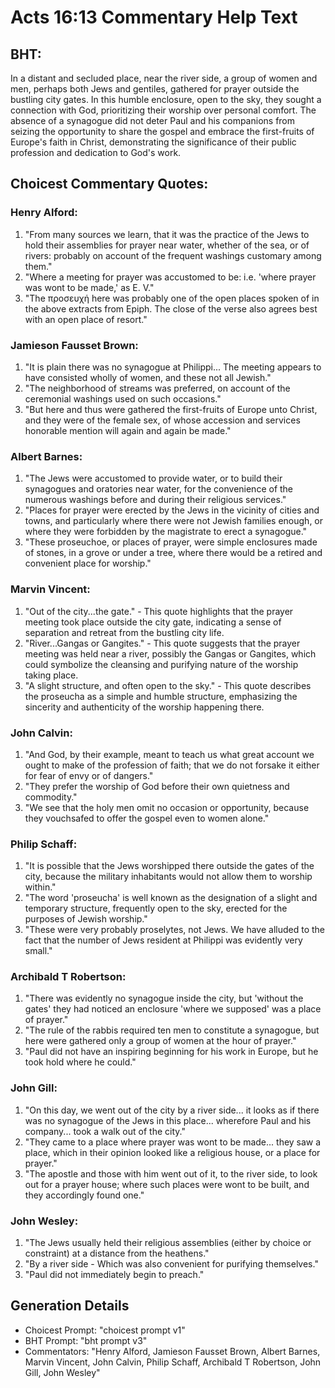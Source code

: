 # Acts 16:13 Commentary Help Text

## BHT:
In a distant and secluded place, near the river side, a group of women and men, perhaps both Jews and gentiles, gathered for prayer outside the bustling city gates. In this humble enclosure, open to the sky, they sought a connection with God, prioritizing their worship over personal comfort. The absence of a synagogue did not deter Paul and his companions from seizing the opportunity to share the gospel and embrace the first-fruits of Europe's faith in Christ, demonstrating the significance of their public profession and dedication to God's work.

## Choicest Commentary Quotes:
### Henry Alford:
1. "From many sources we learn, that it was the practice of the Jews to hold their assemblies for prayer near water, whether of the sea, or of rivers: probably on account of the frequent washings customary among them." 
2. "Where a meeting for prayer was accustomed to be: i.e. 'where prayer was wont to be made,' as E. V."
3. "The προσευχή here was probably one of the open places spoken of in the above extracts from Epiph. The close of the verse also agrees best with an open place of resort."

### Jamieson Fausset Brown:
1. "It is plain there was no synagogue at Philippi... The meeting appears to have consisted wholly of women, and these not all Jewish." 
2. "The neighborhood of streams was preferred, on account of the ceremonial washings used on such occasions." 
3. "But here and thus were gathered the first-fruits of Europe unto Christ, and they were of the female sex, of whose accession and services honorable mention will again and again be made."

### Albert Barnes:
1. "The Jews were accustomed to provide water, or to build their synagogues and oratories near water, for the convenience of the numerous washings before and during their religious services."
2. "Places for prayer were erected by the Jews in the vicinity of cities and towns, and particularly where there were not Jewish families enough, or where they were forbidden by the magistrate to erect a synagogue."
3. "These proseuchoe, or places of prayer, were simple enclosures made of stones, in a grove or under a tree, where there would be a retired and convenient place for worship."

### Marvin Vincent:
1. "Out of the city...the gate." - This quote highlights that the prayer meeting took place outside the city gate, indicating a sense of separation and retreat from the bustling city life.
2. "River...Gangas or Gangites." - This quote suggests that the prayer meeting was held near a river, possibly the Gangas or Gangites, which could symbolize the cleansing and purifying nature of the worship taking place.
3. "A slight structure, and often open to the sky." - This quote describes the proseucha as a simple and humble structure, emphasizing the sincerity and authenticity of the worship happening there.

### John Calvin:
1. "And God, by their example, meant to teach us what great account we ought to make of the profession of faith; that we do not forsake it either for fear of envy or of dangers."
2. "They prefer the worship of God before their own quietness and commodity."
3. "We see that the holy men omit no occasion or opportunity, because they vouchsafed to offer the gospel even to women alone."

### Philip Schaff:
1. "It is possible that the Jews worshipped there outside the gates of the city, because the military inhabitants would not allow them to worship within."
2. "The word 'proseucha' is well known as the designation of a slight and temporary structure, frequently open to the sky, erected for the purposes of Jewish worship."
3. "These were very probably proselytes, not Jews. We have alluded to the fact that the number of Jews resident at Philippi was evidently very small."

### Archibald T Robertson:
1. "There was evidently no synagogue inside the city, but 'without the gates' they had noticed an enclosure 'where we supposed' was a place of prayer." 
2. "The rule of the rabbis required ten men to constitute a synagogue, but here were gathered only a group of women at the hour of prayer." 
3. "Paul did not have an inspiring beginning for his work in Europe, but he took hold where he could."

### John Gill:
1. "On this day, we went out of the city by a river side... it looks as if there was no synagogue of the Jews in this place... wherefore Paul and his company... took a walk out of the city." 
2. "They came to a place where prayer was wont to be made... they saw a place, which in their opinion looked like a religious house, or a place for prayer."
3. "The apostle and those with him went out of it, to the river side, to look out for a prayer house; where such places were wont to be built, and they accordingly found one."

### John Wesley:
1. "The Jews usually held their religious assemblies (either by choice or constraint) at a distance from the heathens."
2. "By a river side - Which was also convenient for purifying themselves."
3. "Paul did not immediately begin to preach."


## Generation Details
- Choicest Prompt: "choicest prompt v1"
- BHT Prompt: "bht prompt v3"
- Commentators: "Henry Alford, Jamieson Fausset Brown, Albert Barnes, Marvin Vincent, John Calvin, Philip Schaff, Archibald T Robertson, John Gill, John Wesley"
